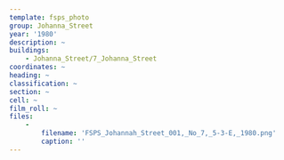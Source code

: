 ```yaml
---
template: fsps_photo
group: Johanna_Street
year: '1980'
description: ~
buildings:
    - Johanna_Street/7_Johanna_Street
coordinates: ~
heading: ~
classification: ~
section: ~
cell: ~
film_roll: ~
files:
    -
        filename: 'FSPS_Johannah_Street_001,_No_7,_5-3-E,_1980.png'
        caption: ''
---
```

